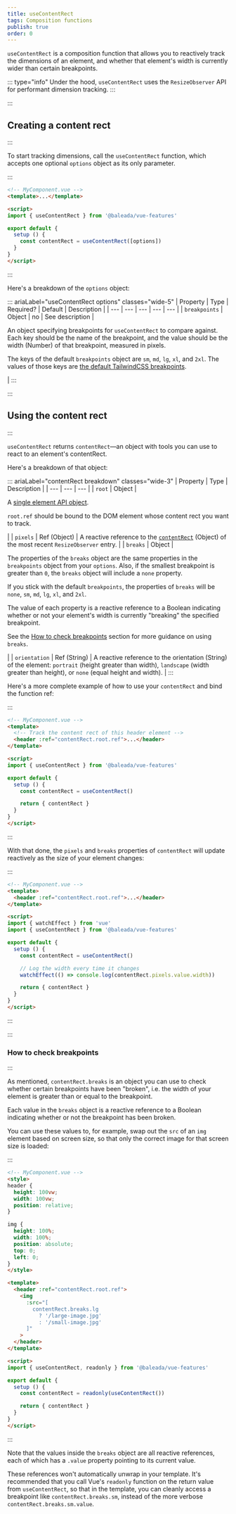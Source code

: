 ```yaml
---
title: useContentRect
tags: Composition functions
publish: true
order: 0
---
```


`useContentRect` is a composition function that allows you to reactively track the dimensions of an element, and whether that element's width is currently wider than certain breakpoints.

::: type="info"
Under the hood, `useContentRect` uses the `ResizeObserver` API for performant dimension tracking.
:::


:::
## Creating a content rect
:::

To start tracking dimensions, call the `useContentRect` function, which accepts one optional `options` object as its only parameter.

:::
```html
<!-- MyComponent.vue -->
<template>...</template>

<script>
import { useContentRect } from '@baleada/vue-features'

export default {
  setup () {
    const contentRect = useContentRect([options])
  }
}
</script>
```
:::

Here's a breakdown of the `options` object:

::: ariaLabel="useContentRect options" classes="wide-5"
| Property | Type | Required? | Default | Description |
| --- | --- | --- | --- | --- |
| `breakpoints` | Object | no | See description | <p>An object specifying breakpoints for `useContentRect` to compare against. Each key should be the name of the breakpoint, and the value should be the width (Number) of that breakpoint, measured in pixels.</p><p>The keys of the default `breakpoints` object are `sm`, `md`, `lg`, `xl`, and `2xl`. The values of those keys are [the default TailwindCSS breakpoints](https://tailwindcss.com/docs/responsive-design).</p> |
:::


:::
## Using the content rect
:::

`useContentRect` returns `contentRect`—an object with tools you can use to react to an element's contentRect.

Here's a breakdown of that object:

::: ariaLabel="contentRect breakdown" classes="wide-3"
| Property | Type | Description |
| --- | --- | --- |
| `root` | Object | <p>A [single element API object](/docs/features/element-api).</p><p>`root.ref` should be bound to the DOM element whose content rect you want to track.</p> |
| `pixels` | Ref (Object) | A reactive reference to the [`contentRect`](https://developer.mozilla.org/en-US/docs/Web/API/ResizeObserverEntry/contentRect) (Object) of the most recent `ResizeObserver` entry. |
| `breaks` | Object | <p>The properties of the `breaks` object are the same properties in the `breakpoints` object from your `options`. Also, if the smallest breakpoint is greater than `0`, the `breaks` object will include a `none` property.</p><p>If you stick with the default `breakpoints`, the properties of `breaks` will be `none`, `sm`, `md`, `lg`, `xl`, and `2xl`.</p><p>The value of each property is a reactive reference to a Boolean indicating whether or not your element's width is currently "breaking" the specified breakpoint.</p><p>See the [How to check breakpoints](#how-to-check-breakpoints) section for more guidance on using `breaks`.</p> |
| `orientation` | Ref (String) | A reactive reference to the orientation (String) of the element: `portrait` (height greater than width), `landscape` (width greater than height), or `none` (equal height and width). |
:::


Here's a more complete example of how to use your `contentRect` and bind the function ref:

:::
```html
<!-- MyComponent.vue -->
<template>
  <!-- Track the content rect of this header element -->
  <header :ref="contentRect.root.ref">...</header>
</template>

<script>
import { useContentRect } from '@baleada/vue-features'

export default {
  setup () {
    const contentRect = useContentRect()

    return { contentRect }
  }
}
</script>
```
:::

With that done, the `pixels` and `breaks` properties of `contentRect` will update reactively as the size of your element changes:

:::
```html
<!-- MyComponent.vue -->
<template>
  <header :ref="contentRect.root.ref">...</header>
</template>

<script>
import { watchEffect } from 'vue'
import { useContentRect } from '@baleada/vue-features'

export default {
  setup () {
    const contentRect = useContentRect()

    // Log the width every time it changes
    watchEffect(() => console.log(contentRect.pixels.value.width))

    return { contentRect }
  }
}
</script>
```
:::


:::
### How to check breakpoints
:::

As mentioned, `contentRect.breaks` is an object you can use to check whether certain breakpoints have been "broken", i.e. the width of your element is greater than or equal to the breakpoint.

Each value in the `breaks` object is a reactive reference to a Boolean indicating whether or not the breakpoint has been broken.

You can use these values to, for example, swap out the `src` of an `img` element based on screen size, so that only the correct image for that screen size is loaded:

:::
```html
<!-- MyComponent.vue -->
<style>
header {
  height: 100vw;
  width: 100vw;
  position: relative;
}

img {
  height: 100%;
  width: 100%;
  position: absolute;
  top: 0;
  left: 0;
}
</style>

<template>
  <header :ref="contentRect.root.ref">
    <img 
      :src="[
        contentRect.breaks.lg 
          ? '/large-image.jpg' 
          : '/small-image.jpg'
      ]"
    >
  </header>
</template>

<script>
import { useContentRect, readonly } from '@baleada/vue-features'

export default {
  setup () {
    const contentRect = readonly(useContentRect())

    return { contentRect }
  }
}
</script>
```
:::

Note that the values inside the `breaks` object are all reactive references, each of which has a `.value` property pointing to its current value.

These references won't automatically unwrap in your template. It's recommended that you call Vue's `readonly` function on the return value from `useContentRect`, so that in the template, you can cleanly access a breakpoint like `contentRect.breaks.sm`, instead of the more verbose `contentRect.breaks.sm.value`.
